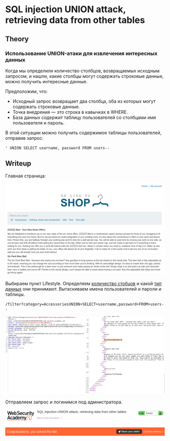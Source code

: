 # SQL injection UNION attack, retrieving data from other tables

## Theory

<h3>Использование UNION-атаки для извлечения интересных данных</h3>

Когда мы определили количество столбцов, возвращаемых исходным запросом, и нашли, какие столбцы могут содержать строковые данные, можно получить интересные данные.

Предположим, что:

* Исходный запрос возвращает два столбца, оба из которых могут содержать строковые данные.
* Точка внедрения — это строка в кавычках в WHERE.
* База данных содержит таблицу пользователей со столбцами имя пользователя и пароль.

В этой ситуации можно получить содержимое таблицы пользователей, отправив запрос:
```
' UNION SELECT username, password FROM users--
```

## Writeup

Главная страница:

![](https://github.com/fobblified/Writeups/blob/main/Portswigger/SQL_injection/SQL_injection_UNION_attack_retrieving_data_from_other_tables/assets/1.png)

Выбираем пункт Lifestyle. Определяем [количество стобцов](https://github.com/fobblified/Writeups/tree/main/Portswigger/SQL_injection/SQL_injection_UNION_attack_determining_the_number_of_columns_returned_by_the_query) и какой [тип данных](https://github.com/fobblified/Writeups/tree/main/Portswigger/SQL_injection/SQL_injection_UNION_attack_finding_a_column_containing_text) они принимают. Вытаскиваем имена пользователей и пароли и таблицы.
```
/filter?category=AccessoriesUNION+SELECT+username,password+FROM+users--
```

![](https://github.com/fobblified/Writeups/blob/main/Portswigger/SQL_injection/SQL_injection_UNION_attack_retrieving_data_from_other_tables/assets/2.png)

Отправляем запрос и логинимся под адмнистратора.

![](https://github.com/fobblified/Writeups/blob/main/Portswigger/SQL_injection/SQL_injection_UNION_attack_retrieving_data_from_other_tables/assets/3.png)
